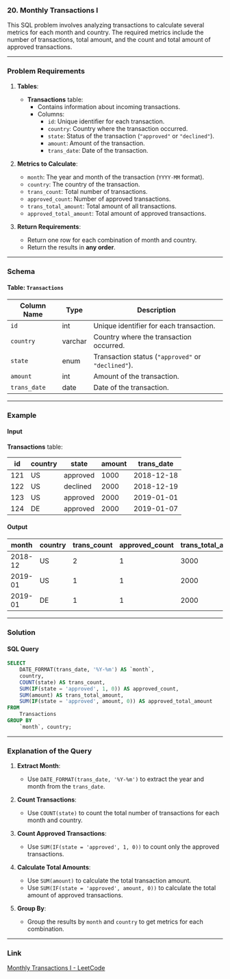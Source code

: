 ### 20. Monthly Transactions I

This SQL problem involves analyzing transactions to calculate several metrics for each month and country. The required metrics include the number of transactions, total amount, and the count and total amount of approved transactions.

---

### Problem Requirements

1. **Tables**:
   - **Transactions** table:
     - Contains information about incoming transactions.
     - Columns:
       - `id`: Unique identifier for each transaction.
       - `country`: Country where the transaction occurred.
       - `state`: Status of the transaction (`"approved"` or `"declined"`).
       - `amount`: Amount of the transaction.
       - `trans_date`: Date of the transaction.

2. **Metrics to Calculate**:
   - `month`: The year and month of the transaction (`YYYY-MM` format).
   - `country`: The country of the transaction.
   - `trans_count`: Total number of transactions.
   - `approved_count`: Number of approved transactions.
   - `trans_total_amount`: Total amount of all transactions.
   - `approved_total_amount`: Total amount of approved transactions.

3. **Return Requirements**:
   - Return one row for each combination of month and country.
   - Return the results in **any order**.

---

### Schema

#### Table: `Transactions`

| Column Name   | Type    | Description                                      |
|---------------|---------|--------------------------------------------------|
| `id`          | int     | Unique identifier for each transaction.          |
| `country`     | varchar | Country where the transaction occurred.          |
| `state`       | enum    | Transaction status (`"approved"` or `"declined"`).|
| `amount`      | int     | Amount of the transaction.                       |
| `trans_date`  | date    | Date of the transaction.                         |

---

### Example

#### Input

**Transactions** table:

| id   | country | state    | amount | trans_date |
|------|---------|----------|--------|------------|
| 121  | US      | approved | 1000   | 2018-12-18 |
| 122  | US      | declined | 2000   | 2018-12-19 |
| 123  | US      | approved | 2000   | 2019-01-01 |
| 124  | DE      | approved | 2000   | 2019-01-07 |

#### Output

| month    | country | trans_count | approved_count | trans_total_amount | approved_total_amount |
|----------|---------|-------------|----------------|--------------------|-----------------------|
| 2018-12  | US      | 2           | 1              | 3000               | 1000                  |
| 2019-01  | US      | 1           | 1              | 2000               | 2000                  |
| 2019-01  | DE      | 1           | 1              | 2000               | 2000                  |

---

### Solution

#### SQL Query

```sql
SELECT 
    DATE_FORMAT(trans_date, '%Y-%m') AS `month`,
    country,
    COUNT(state) AS trans_count,
    SUM(IF(state = 'approved', 1, 0)) AS approved_count,
    SUM(amount) AS trans_total_amount,
    SUM(IF(state = 'approved', amount, 0)) AS approved_total_amount
FROM 
    Transactions
GROUP BY 
    `month`, country;
```

---

### Explanation of the Query

1. **Extract Month**:
   - Use `DATE_FORMAT(trans_date, '%Y-%m')` to extract the year and month from the `trans_date`.

2. **Count Transactions**:
   - Use `COUNT(state)` to count the total number of transactions for each month and country.

3. **Count Approved Transactions**:
   - Use `SUM(IF(state = 'approved', 1, 0))` to count only the approved transactions.

4. **Calculate Total Amounts**:
   - Use `SUM(amount)` to calculate the total transaction amount.
   - Use `SUM(IF(state = 'approved', amount, 0))` to calculate the total amount of approved transactions.

5. **Group By**:
   - Group the results by `month` and `country` to get metrics for each combination.

---

### Link

[Monthly Transactions I - LeetCode](https://leetcode.com/problems/monthly-transactions-i/)
